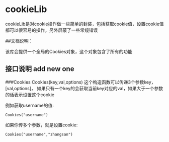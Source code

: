 cookieLib
=========

cookieLib是对cookie操作做一些简单的封装，包括获取cookie值，设置cookie值都可以很容易的操作，另外屏蔽了一些常规错误


##文档说明：

该库会提供一个全局的Cookies对象，这个对象包含了所有的功能

## 接口说明 add new one

###Cookies
Cookies(key,val,options)
这个构造函数可以传递3个参数key，[val,options]，
如果只有一个key的会获取当前key对应的val，如果大于一个参数的话表示设置这个cookie

例如获取username的值:

``` Cookies("username") ```

如果你传多个参数，就是设置cookie:

``` Cookies("username","zhangsan") ```

